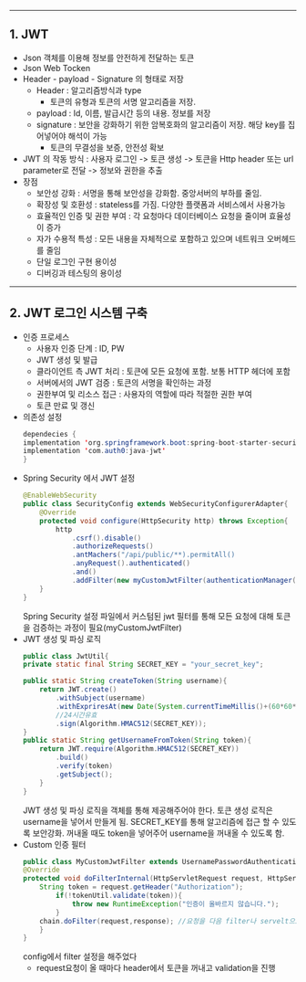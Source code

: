 ***
## 1. JWT
- Json 객체를 이용해 정보를 안전하게 전달하는 토큰
- Json Web Tocken
- Header - payload - Signature 의 형태로 저장
	- Header : 알고리즘방식과 type 
		- 토큰의 유형과 토큰의 서명 알고리즘을 저장. 
	- payload : Id, 이름, 발급시간 등의 내용. 정보를 저장
	- signature : 보안을 강화하기 위한 암복호화의 알고리즘이 저장. 해당 key를 집어넣어야 해석이 가능
		- 토큰의 무결성을 보증, 안전성 확보
- JWT 의 작동 방식 : 사용자 로그인 -> 토큰 생성 -> 토큰을 Http header 또는 url parameter로 전달 -> 정보와 권한을 추출  
- 장점 
	- 보안성 강화 : 서명을 통해 보안성을 강화함. 중앙서버의 부하를 줄임.
	- 확장성 및 호환성 : stateless를 가짐. 다양한 플랫폼과 서비스에서 사용가능
	- 효율적인 인증 및 권한 부여 : 각 요청마다 데이터베이스 요청을 줄이며 효율성이 증가
	- 자가 수용적 특성 : 모든 내용을 자체적으로 포함하고 있으며 네트워크 오버헤드를 줄임
	- 단일 로그인 구현 용이성 
	- 디버깅과 테스팅의 용이성
***
## 2. JWT 로그인 시스템 구축
- 인증 프로세스
	- 사용자 인증 단계 : ID, PW
	- JWT 생성 및 발급 
	- 클라이언트 측 JWT 처리 : 토큰에 모든 요청에 포함. 보통 HTTP 헤더에 포함
	- 서버에서의 JWT 검증 : 토큰의 서명을 확인하는 과정
	- 권한부여 및 리소스 접근 : 사용자의 역할에 따라 적절한 권한 부여
	- 토큰 만료 및 갱신 
- 의존성 설정
	```JAVA
	dependecies {
	implementation 'org.springframework.boot:spring-boot-starter-security'
	implementation 'com.auth0:java-jwt'
	}
	```
- Spring Security 에서 JWT 설정
	```Java
	@EnableWebSecurity
	public class SecurityConfig extends WebSecurityConfigurerAdapter{
		@Override
		protected void configure(HttpSecurity http) throws Exception{
			http
				.csrf().disable()
				.authorizeRequests()
				.antMachers("/api/public/**).permitAll()
				.anyRequest().authenticated()
				.and()
				.addFilter(new myCustomJwtFilter(authenticationManager()));
		}
	}
	```
	 Spring Security 설정 파일에서 커스텀된 jwt 필터를 통해 모든 요청에 대해 토큰을 검증하는 과정이 필요(myCustomJwtFilter)
- JWT 생성 및 파싱 로직
	```Java
	public class JwtUtil{
	private static final String SECRET_KEY = "your_secret_key";
	
	public static String createToken(String username){
		return JWT.create()
			.withSubject(username)
			.withExpriresAt(new Date(System.currentTimeMillis()+(60*60*24)))
			//24시간유효
			.sign(Algorithm.HMAC512(SECRET_KEY));
	}
	public static String getUsernameFromToken(String token){
		return JWT.require(Algorithm.HMAC512(SECRET_KEY))
			.build()
			.verify(token)
			.getSubject();
		}
	}
	```
	 JWT 생성 및 파싱 로직을 객체를 통해 제공해주어야 한다. 토큰 생성 로직은 username을 넣어서 만들게 됨. SECRET_KEY를 통해 알고리즘에 접근 할 수 있도록 보안강화.
	 꺼내올 때도 token을 넣어주어 username을 꺼내올 수 있도록 함.
 - Custom 인증 필터
	 ```Java
	 public class MyCustomJwtFilter extends UsernamePasswordAuthenticationFilter{
	 @Override
	 protected void doFilterInternal(HttpServletRequest request, HttpServeltResponse response, FilterChain chain){
		 String token = request.getHeader("Authorization");
			 if(!tokenUtil.validate(token)){
				 throw new RuntimeException("인증이 올바르지 않습니다.");
			 }
		 chain.doFilter(request,response); //요청을 다음 filter나 servelt으로 넘긴다.
		 }
	 }
	```
	config에서 filter 설정을 해주었다 
	- request요청이 올 때마다 header에서 토큰을 꺼내고 validation을 진행

